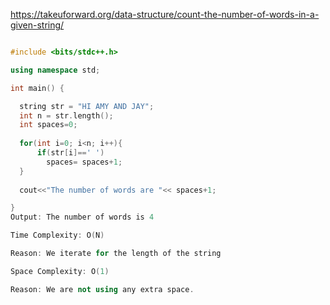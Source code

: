 

https://takeuforward.org/data-structure/count-the-number-of-words-in-a-given-string/


```cpp

#include <bits/stdc++.h>

using namespace std;

int main() {

  string str = "HI AMY AND JAY";
  int n = str.length();
  int spaces=0;
  
  for(int i=0; i<n; i++){
      if(str[i]==' ')
        spaces= spaces+1;
  }
  
  cout<<"The number of words are "<< spaces+1;

}
Output: The number of words is 4

Time Complexity: O(N)

Reason: We iterate for the length of the string

Space Complexity: O(1)

Reason: We are not using any extra space.


```
